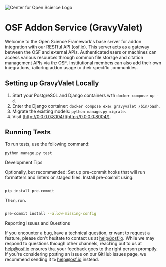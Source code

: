 ![Center for Open Science Logo](https://mfr.osf.io/export?url=https://osf.io/download/24697/?direct=%26mode=render&format=2400x2400.jpeg)

# OSF Addon Service (GravyValet)

Welcome to the Open Science Framework's base server for addon integration with our RESTful API (osf.io). This server acts as a gateway between the OSF and external APIs. Authenticated users or machines can access various resources through common file storage and citation management APIs via the OSF. Institutional members can also add their own integrations, tailoring addon usage to their specific communities.

## Setting up GravyValet Locally

1. Start your PostgreSQL and Django containers with `docker compose up -d`.
2. Enter the Django container: `docker compose exec gravyvalet /bin/bash`.
3. Migrate the existing models: `python manage.py migrate`.
4. Visit [http://0.0.0.0:8004/](http://0.0.0.0:8004/).

## Running Tests

To run tests, use the following command:

```bash
python manage.py test
```

Development Tips

Optionally, but recommended: Set up pre-commit hooks that will run formatters and linters on staged files. Install pre-commit using:

```bash

pip install pre-commit
```

Then, run:

```bash

pre-commit install --allow-missing-config
```
Reporting Issues and Questions

If you encounter a bug, have a technical question, or want to request a feature, please don't hesitate to contact us 
at help@osf.io. While we may respond to questions through other channels, reaching out to us at help@osf.io ensures 
that your feedback goes to the right person promptly. If you're considering posting an issue on our GitHub issues page,
 we recommend sending it to help@osf.io instead.
